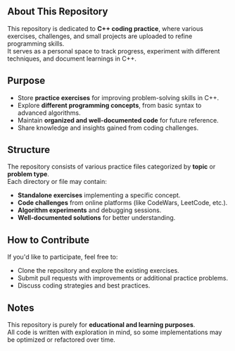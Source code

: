 ## About This Repository

This repository is dedicated to **C++ coding practice**, where various exercises, challenges, and small projects are uploaded to refine programming skills.  
It serves as a personal space to track progress, experiment with different techniques, and document learnings in C++.

## Purpose

- Store **practice exercises** for improving problem-solving skills in C++.
- Explore **different programming concepts**, from basic syntax to advanced algorithms.
- Maintain **organized and well-documented code** for future reference.
- Share knowledge and insights gained from coding challenges.

## Structure

The repository consists of various practice files categorized by **topic** or **problem type**.  
Each directory or file may contain:
- **Standalone exercises** implementing a specific concept.
- **Code challenges** from online platforms (like CodeWars, LeetCode, etc.).
- **Algorithm experiments** and debugging sessions.
- **Well-documented solutions** for better understanding.

## How to Contribute

If you'd like to participate, feel free to:
- Clone the repository and explore the existing exercises.
- Submit pull requests with improvements or additional practice problems.
- Discuss coding strategies and best practices.

## Notes

This repository is purely for **educational and learning purposes**.  
All code is written with exploration in mind, so some implementations may be optimized or refactored over time.